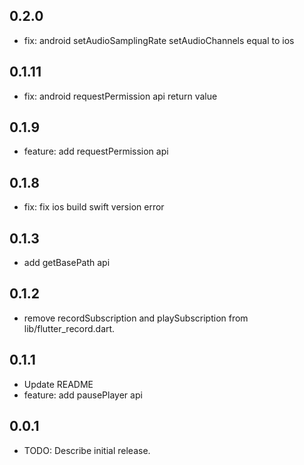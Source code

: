 ## 0.2.0
* fix: android setAudioSamplingRate setAudioChannels equal to ios

## 0.1.11
* fix: android requestPermission api return value

## 0.1.9
* feature: add requestPermission api

## 0.1.8
* fix: fix ios build swift version error

## 0.1.3
* add getBasePath api

## 0.1.2
* remove recordSubscription and playSubscription from lib/flutter_record.dart.

## 0.1.1
* Update README
* feature: add pausePlayer api

## 0.0.1

* TODO: Describe initial release.
